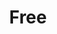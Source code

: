 ---
pid: pt159
title: Free
location_transcription: Penn Treaty
coordinates: "[-75.128910552001, 39.966069488908]"
zipcode: '19104'
gen_neighborhood: West Philadelphia
neighborhood: University City,Belmont,Parkside,Powelton Village
outside_phl: 
age: '24'
age_range: 20-29
instagram: 
image_file_name: pt_159.jpg
proposal_transcription: Horses & bicycles give freedom of movement in the city & life
topic: Freedom
topic_summary: '0'
type: Other No Form
keywords_other: 
credit: Dan
image_labels: 
twitter: 
facebook: 
permalink: "/monuments/pt159/"
layout: item-page
---